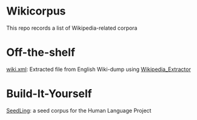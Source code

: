 Wikicorpus
==========

This repo records a list of Wikipedia-related corpora

Off-the-shelf
====
[wiki.xml](http://filenuke.com/f/O7dNqn3): Extracted file from English Wiki-dump using [Wikipedia_Extractor](http://medialab.di.unipi.it/wiki/Wikipedia_Extractor)


Build-It-Yourself
====
[SeedLing](https://github.com/alvations/SeedLing): a seed corpus for the Human Language Project 
